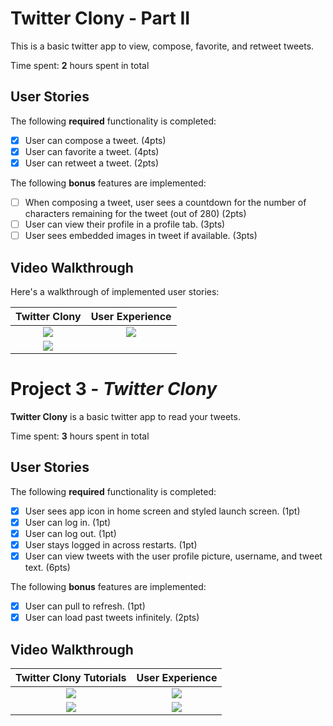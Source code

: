# Twitter Clony - Part II

This is a basic twitter app to view, compose, favorite, and retweet tweets.

Time spent: **2** hours spent in total

## User Stories

The following **required** functionality is completed:

- [x] User can compose a tweet. (4pts)
- [x] User can favorite a tweet. (4pts)
- [x] User can retweet a tweet. (2pts)

The following **bonus** features are implemented:

- [ ] When composing a tweet, user sees a countdown for the number of characters remaining for the tweet (out of 280) (2pts)
- [ ] User can view their profile in a profile tab. (3pts)
- [ ] User sees embedded images in tweet if available. (3pts)

## Video Walkthrough

Here's a walkthrough of implemented user stories:

Twitter Clony             |  User Experience
:-------------------------:|:-------------------------:
![](https://i.imgur.com/Wzg4vlu.gif)  |  ![](https://i.imgur.com/xBC8vuW.gif)
![](https://i.imgur.com/xKgFo62.gif) | ![]()

# Project 3 - *Twitter Clony*

**Twitter Clony** is a basic twitter app to read your tweets.

Time spent: **3** hours spent in total

## User Stories

The following **required** functionality is completed:

- [x] User sees app icon in home screen and styled launch screen. (1pt)
- [x] User can log in. (1pt)
- [x] User can log out. (1pt)
- [x] User stays logged in across restarts. (1pt)
- [x] User can view tweets with the user profile picture, username, and tweet text. (6pts)

The following **bonus** features are implemented:

- [x] User can pull to refresh. (1pt)
- [x] User can load past tweets infinitely. (2pts)

## Video Walkthrough


Twitter Clony Tutorials            |  User Experience
:-------------------------:|:-------------------------:
![](https://i.imgur.com/6CLUPiA.gif)  |  ![](https://i.imgur.com/V0h0D5x.gif)
![](https://i.imgur.com/KEAWNTu.gif) | ![](https://i.imgur.com/XKFqX4W.gif)
